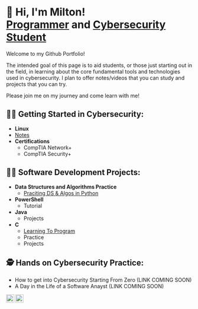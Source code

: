 <h1>👋 Hi, I'm Milton!
<br/>
<a href="https://github.com/miltonorlando">Programmer</a> and <a href="https://www.linkedin.com/in/miltonorlandoperez/">Cybersecurity Student</a></h1>
<p> Welcome to my Github Portfolio!
  
The intended goal of this page is to aid students, or those just starting out in the field, in learning about the core fundamental tools and technologies used in cybersecurity. I plan to offer notes/videos that you can study and projects that you can try.

Please join me on my journey and come learn with me! 
</p>

<h2>👨‍🏫 Getting Started in Cybersecurity:</h2>

- <b>Linux</b>
- [Notes](https://github.com/miltonorlando/Notes)
- <b>Certifications</b>
  - CompTIA Network+
  - CompTIA Security+

<h2>👨‍💻 Software Development Projects:</h2>

- <b>Data Structures and Algorithms Practice</b>
  - [Praciting DS & Algos in Python](https://github.com/miltonorlando/Algorithms-Practice)
- <b>PowerShell</b>
  - Tutorial
- <b>Java</b>
  - Projects
- <b>C</b>
  - [Learning To Program](https://github.com/miltonorlando/C/tree/main/Notes)
  - Practice 
  - Projects

<h2>🕵️ Hands on Cybersecurity Practice:</h2>

-  How to get into Cybersecurity Starting From Zero (LINK COMING SOON)
-  A Day in the Life of a Software Anayst (LINK COMING SOON)

[<img align="left" alt="MiltonOrlando | LinkedIn" width="22px" src="https://cdn.jsdelivr.net/npm/simple-icons@v3/icons/linkedin.svg" />][linkedin]
[<img align="left" alt="MiltonOrlando | YouTube" width="22px" src="https://cdn.jsdelivr.net/npm/simple-icons@v3/icons/youtube.svg" />][youtube]

[linkedin]: https://linkedin.com/in/miltonorlandoperez
[youtube]:  https://www.youtube.com/channel/UCvFzbFnhhOej-ZwKL82q5Xw

<!--
**miltonorlando/miltonorlando** is a ✨ _special_ ✨ repository because its `README.md` (this file) appears on my GitHub profile.

Here are some ideas to get you started or add in the future:

- 🔭 I’m currently working on ...
- 🌱 I’m currently learning ...
- 👯 I’m looking to collaborate on ...
- 🤔 I’m looking for help with ...
- 💬 Ask me about ...
- 📫 How to reach me: ...
- 😄 Pronouns: ...
- ⚡ Fun fact: ...
-->
